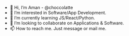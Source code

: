 - 👋 Hi, I’m Aman - @choccolatte
- 👀 I’m interested in Software/App Development.
- 🌱 I’m currently learning JS/React/Python.
- 💞️ I’m looking to collaborate on Applications & Software.
- 📫 How to reach me. Just message or mail me.

<!---
choccolatte/choccolatte is a ✨ special ✨ repository because its `README.md` (this file) appears on your GitHub profile.
You can click the Preview link to take a look at your changes.
--->
